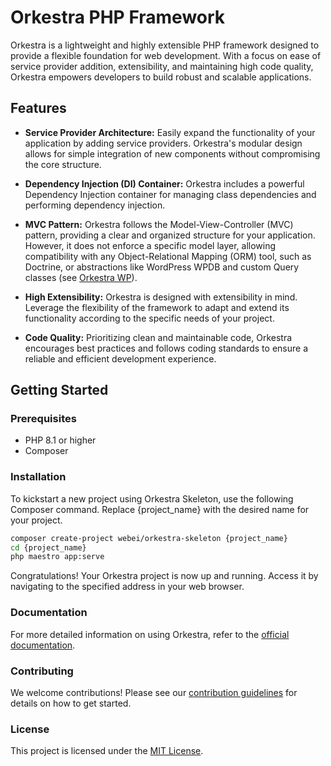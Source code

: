 # Orkestra PHP Framework

Orkestra is a lightweight and highly extensible PHP framework designed to provide a flexible foundation for web development. With a focus on ease of service provider addition, extensibility, and maintaining high code quality, Orkestra empowers developers to build robust and scalable applications.

## Features

- **Service Provider Architecture:** Easily expand the functionality of your application by adding service providers. Orkestra's modular design allows for simple integration of new components without compromising the core structure.

- **Dependency Injection (DI) Container:** Orkestra includes a powerful Dependency Injection container for managing class dependencies and performing dependency injection.

- **MVC Pattern:** Orkestra follows the Model-View-Controller (MVC) pattern, providing a clear and organized structure for your application. However, it does not enforce a specific model layer, allowing compatibility with any Object-Relational Mapping (ORM) tool, such as Doctrine, or abstractions like WordPress WPDB and custom Query classes (see [Orkestra WP](https://github.com/Luc-cpl/orkestra-wp)).

- **High Extensibility:** Orkestra is designed with extensibility in mind. Leverage the flexibility of the framework to adapt and extend its functionality according to the specific needs of your project.

- **Code Quality:** Prioritizing clean and maintainable code, Orkestra encourages best practices and follows coding standards to ensure a reliable and efficient development experience.

## Getting Started

### Prerequisites

- PHP 8.1 or higher
- Composer

### Installation
To kickstart a new project using Orkestra Skeleton, use the following Composer command. Replace {project_name} with the desired name for your project.
```bash
composer create-project webei/orkestra-skeleton {project_name}
cd {project_name}
php maestro app:serve
```
Congratulations! Your Orkestra project is now up and running. Access it by navigating to the specified address in your web browser.

### Documentation
For more detailed information on using Orkestra, refer to the [official documentation](https://github.com/Luc-cpl/orkestra/wiki).

### Contributing
We welcome contributions! Please see our [contribution guidelines](https://github.com/Luc-cpl/orkestra/wiki/1.1-%E2%80%90-Contribution-Guidelines) for details on how to get started.

### License
This project is licensed under the [MIT License](https://github.com/Luc-cpl/orkestra/wiki/1.2-%E2%80%90-License).
